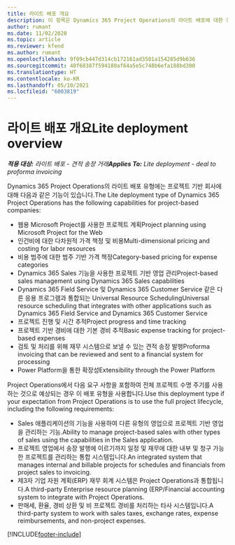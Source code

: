 ```yaml
---
title: 라이트 배포 개요
description: 이 항목은 Dynamics 365 Project Operations의 라이트 배포에 대한 정보를 제공합니다.
author: rumant
ms.date: 11/02/2020
ms.topic: article
ms.reviewer: kfend
ms.author: rumant
ms.openlocfilehash: 9f09cb447d314cb172161ad3501a154285d9b636
ms.sourcegitcommit: 40f68387f594180af64a5e5c748b6efa188bd300
ms.translationtype: HT
ms.contentlocale: ko-KR
ms.lasthandoff: 05/10/2021
ms.locfileid: "6003819"
---
```

# <a name="lite-deployment-overview"></a><span data-ttu-id="cbf05-103">라이트 배포 개요</span><span class="sxs-lookup"><span data-stu-id="cbf05-103">Lite deployment overview</span></span>

<span data-ttu-id="cbf05-104">_**적용 대상:** 라이트 배포 - 견적 송장 거래_</span><span class="sxs-lookup"><span data-stu-id="cbf05-104">_**Applies To:** Lite deployment - deal to proforma invoicing_</span></span>

<span data-ttu-id="cbf05-105">Dynamics 365 Project Operations의 라이트 배포 유형에는 프로젝트 기반 회사에 대해 다음과 같은 기능이 있습니다.</span><span class="sxs-lookup"><span data-stu-id="cbf05-105">The Lite deployment type of Dynamics 365 Project Operations has the following capabilities for project-based companies:</span></span>

- <span data-ttu-id="cbf05-106">웹용 Microsoft Project를 사용한 프로젝트 계획</span><span class="sxs-lookup"><span data-stu-id="cbf05-106">Project planning using Microsoft Project for the Web</span></span>
- <span data-ttu-id="cbf05-107">인건비에 대한 다차원적 가격 책정 및 비용</span><span class="sxs-lookup"><span data-stu-id="cbf05-107">Multi-dimensional pricing and costing for labor resources</span></span>
- <span data-ttu-id="cbf05-108">비용 범주에 대한 범주 기반 가격 책정</span><span class="sxs-lookup"><span data-stu-id="cbf05-108">Category-based pricing for expense categories</span></span>
- <span data-ttu-id="cbf05-109">Dynamics 365 Sales 기능을 사용한 프로젝트 기반 영업 관리</span><span class="sxs-lookup"><span data-stu-id="cbf05-109">Project-based sales management using Dynamics 365 Sales capabilities</span></span>
- <span data-ttu-id="cbf05-110">Dynamics 365 Field Service 및 Dynamics 365 Customer Service 같은 다른 응용 프로그램과 통합되는 Universal Resource Scheduling</span><span class="sxs-lookup"><span data-stu-id="cbf05-110">Universal resource scheduling that integrates with other applications such as Dynamics 365 Field Service and Dynamics 365 Customer Service</span></span>
- <span data-ttu-id="cbf05-111">프로젝트 진행 및 시간 추적</span><span class="sxs-lookup"><span data-stu-id="cbf05-111">Project progress and time tracking</span></span>
- <span data-ttu-id="cbf05-112">프로젝트 기반 경비에 대한 기본 경비 추적</span><span class="sxs-lookup"><span data-stu-id="cbf05-112">Basic expense tracking for project-based expenses</span></span>
- <span data-ttu-id="cbf05-113">검토 및 처리를 위해 재무 시스템으로 보낼 수 있는 견적 송장 발행</span><span class="sxs-lookup"><span data-stu-id="cbf05-113">Proforma invoicing that can be reviewed and sent to a financial system for processing</span></span>
- <span data-ttu-id="cbf05-114">Power Platform을 통한 확장성</span><span class="sxs-lookup"><span data-stu-id="cbf05-114">Extensibility through the Power Platform</span></span>

<span data-ttu-id="cbf05-115">Project Operations에서 다음 요구 사항을 포함하여 전체 프로젝트 수명 주기를 사용하는 것으로 예상되는 경우 이 배포 유형을 사용합니다.</span><span class="sxs-lookup"><span data-stu-id="cbf05-115">Use this deployment type if your expectation from Project Operations is to use the full project lifecycle, including the following requirements:</span></span>

- <span data-ttu-id="cbf05-116">Sales 애플리케이션의 기능을 사용하여 다른 유형의 영업으로 프로젝트 기반 영업을 관리하는 기능.</span><span class="sxs-lookup"><span data-stu-id="cbf05-116">Ability to manage project-based sales with other types of sales using the capabilities in the Sales application.</span></span>
- <span data-ttu-id="cbf05-117">프로젝트 영업에서 송장 발행에 이르기까지 일정 및 재무에 대한 내부 및 청구 가능한 프로젝트를 관리하는 통합 시스템입니다.</span><span class="sxs-lookup"><span data-stu-id="cbf05-117">An integrated system that manages internal and billable projects for schedules and financials from project sales to invoicing.</span></span>
- <span data-ttu-id="cbf05-118">제3자 기업 자원 계획(ERP) 재무 회계 시스템은 Project Operations과 통합됩니다.</span><span class="sxs-lookup"><span data-stu-id="cbf05-118">A third-party Enterprise resource planning (ERP/Financial accounting system to integrate with Project Operations.</span></span>
- <span data-ttu-id="cbf05-119">판매세, 환율, 경비 상환 및 비 프로젝트 경비를 처리하는 타사 시스템입니다.</span><span class="sxs-lookup"><span data-stu-id="cbf05-119">A third-party system to work with sales taxes, exchange rates, expense reimbursements, and non-project expenses.</span></span>


[!INCLUDE[footer-include](../includes/footer-banner.md)]